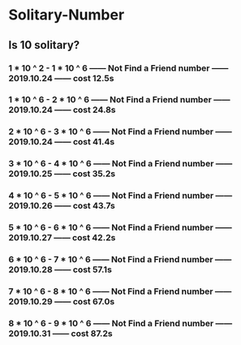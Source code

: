 # Solitary-Number

## Is 10 solitary?

### 1 * 10 ^ 2 - 1 * 10 ^ 6 —— Not Find a Friend number —— 2019.10.24 —— cost 12.5s
### 1 * 10 ^ 6 - 2 * 10 ^ 6 —— Not Find a Friend number —— 2019.10.24 —— cost 24.8s
### 2 * 10 ^ 6 - 3 * 10 ^ 6 —— Not Find a Friend number —— 2019.10.24 —— cost 41.4s
### 3 * 10 ^ 6 - 4 * 10 ^ 6 —— Not Find a Friend number —— 2019.10.25 —— cost 35.2s
### 4 * 10 ^ 6 - 5 * 10 ^ 6 —— Not Find a Friend number —— 2019.10.26 —— cost 43.7s
### 5 * 10 ^ 6 - 6 * 10 ^ 6 —— Not Find a Friend number —— 2019.10.27 —— cost 42.2s
### 6 * 10 ^ 6 - 7 * 10 ^ 6 —— Not Find a Friend number —— 2019.10.28 —— cost 57.1s
### 7 * 10 ^ 6 - 8 * 10 ^ 6 —— Not Find a Friend number —— 2019.10.29 —— cost 67.0s
### 8 * 10 ^ 6 - 9 * 10 ^ 6 —— Not Find a Friend number —— 2019.10.31 —— cost 87.2s
